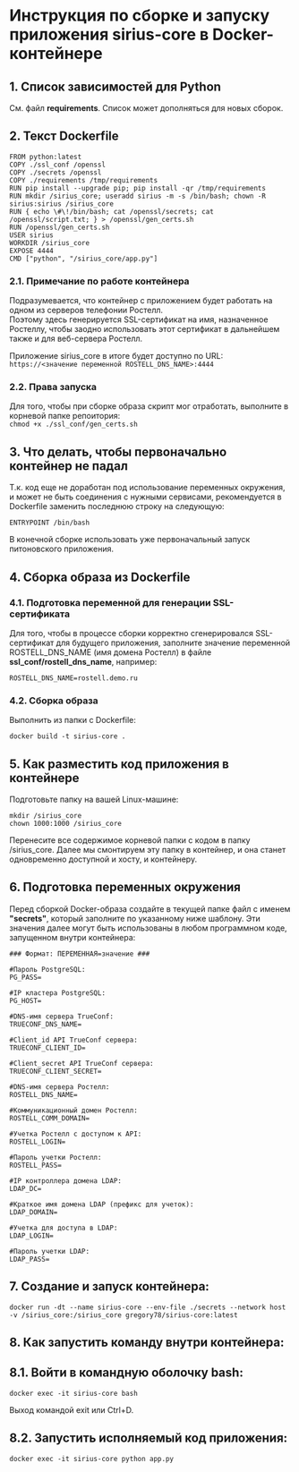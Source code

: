 # Инструкция по сборке и запуску приложения sirius-core в Docker-контейнере
   
## 1. Список зависимостей для Python

См. файл **requirements**. Список может дополняться для новых сборок.

## 2. Текст Dockerfile

```
FROM python:latest
COPY ./ssl_conf /openssl
COPY ./secrets /openssl
COPY ./requirements /tmp/requirements
RUN pip install --upgrade pip; pip install -qr /tmp/requirements
RUN mkdir /sirius_core; useradd sirius -m -s /bin/bash; chown -R sirius:sirius /sirius_core
RUN { echo \#\!/bin/bash; cat /openssl/secrets; cat /openssl/script.txt; } > /openssl/gen_certs.sh
RUN /openssl/gen_certs.sh
USER sirius
WORKDIR /sirius_core
EXPOSE 4444
CMD ["python", "/sirius_core/app.py"]
```

### 2.1. Примечание по работе контейнера  
Подразумевается, что контейнер с приложением будет работать на одном из серверов телефонии Ростелл.  
Поэтому здесь генерируется SSL-сертификат на имя, назначенное Ростеллу, чтобы заодно использовать этот сертификат в дальнейшем также и для веб-сервера Ростелл.

Приложение sirius_core в итоге будет доступно по URL: `https://<значение переменной ROSTELL_DNS_NAME>:4444`

### 2.2. Права запуска
Для того, чтобы при сборке образа скрипт мог отработать, выполните в корневой папке репоитория:   
`chmod +x ./ssl_conf/gen_certs.sh`


## 3. Что делать, чтобы первоначально контейнер не падал
Т.к. код еще не доработан под использование переменных окружения, и может не быть соединения с нужными сервисами, рекомендуется в Dockerfile заменить последнюю строку на следующую:

```
ENTRYPOINT /bin/bash
```

В конечной сборке использовать уже первоначальный запуск питоновского приложения.


## 4. Сборка образа из Dockerfile

### 4.1. Подготовка переменной для генерации SSL-сертификата

Для того, чтобы в процессе сборки корректно сгенерировался SSL-сертификат для будущего приложения, заполните значение переменной ROSTELL_DNS_NAME (имя домена Ростелл) в файле **ssl_conf/rostell_dns_name**, например:

`ROSTELL_DNS_NAME=rostell.demo.ru`

### 4.2. Сборка образа
Выполнить из папки с Dockerfile:

```
docker build -t sirius-core .
```


## 5. Как разместить код приложения в контейнере

Подготовьте папку на вашей Linux-машине:

```
mkdir /sirius_core
chown 1000:1000 /sirius_core
```

Перенесите все содержимое корневой папки с кодом в папку /sirius_core. 
Далее мы смонтируем эту папку в контейнер, и она станет одновременно доступной и хосту, и контейнеру.

## 6. Подготовка переменных окружения
Перед сборкой Docker-образа создайте в текущей папке файл с именем **"secrets"**, который заполните по указанному ниже шаблону.
Эти значения далее могут быть использованы в любом программном коде, запущенном внутри контейнера:

```
### Формат: ПЕРЕМЕННАЯ=значение ###

#Пароль PostgreSQL:
PG_PASS=

#IP кластера PostgreSQL:
PG_HOST=

#DNS-имя сервера TrueConf:
TRUECONF_DNS_NAME=

#Client_id API TrueConf сервера:
TRUECONF_CLIENT_ID=

#Client_secret API TrueConf сервера:
TRUECONF_CLIENT_SECRET=

#DNS-имя сервера Ростелл:
ROSTELL_DNS_NAME=

#Коммуникационный домен Ростелл:
ROSTELL_COMM_DOMAIN=

#Учетка Ростелл с доступом к API:
ROSTELL_LOGIN=

#Пароль учетки Ростелл:
ROSTELL_PASS=

#IP контроллера домена LDAP:
LDAP_DC=

#Краткое имя домена LDAP (префикс для учеток):
LDAP_DOMAIN=

#Учетка для доступа в LDAP:
LDAP_LOGIN=

#Пароль учетки LDAP:
LDAP_PASS=
```

## 7. Создание и запуск контейнера:

```
docker run -dt --name sirius-core --env-file ./secrets --network host -v /sirius_core:/sirius_core gregory78/sirius-core:latest
```

## 8. Как запустить команду внутри контейнера:

## 8.1. Войти в командную оболочку bash:
```
docker exec -it sirius-core bash
```
Выход командой exit или Ctrl+D.

## 8.2. Запустить исполняемый код приложения:
`docker exec -it sirius-core python app.py`
